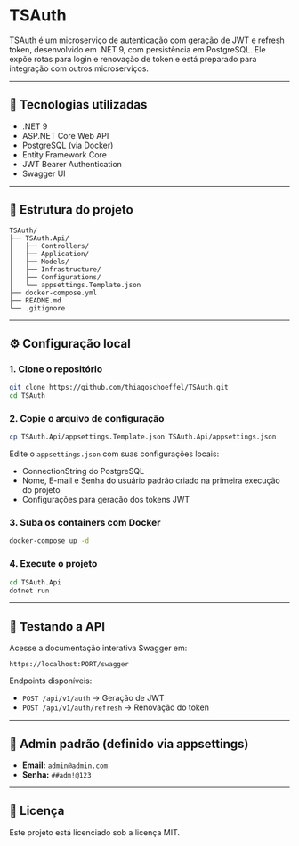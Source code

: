# TSAuth

TSAuth é um microserviço de autenticação com 
geração de JWT e refresh token, desenvolvido 
em .NET 9, com persistência em PostgreSQL. 
Ele expõe rotas para login e renovação de 
token e está preparado para integração com outros 
microserviços.

---

## 🚀 Tecnologias utilizadas

- .NET 9
- ASP.NET Core Web API
- PostgreSQL (via Docker)
- Entity Framework Core
- JWT Bearer Authentication
- Swagger UI

---

## 📁 Estrutura do projeto

```plaintext
TSAuth/
├── TSAuth.Api/
│   ├── Controllers/
│   ├── Application/
│   ├── Models/
│   ├── Infrastructure/
│   ├── Configurations/
│   └── appsettings.Template.json
├── docker-compose.yml
├── README.md
└── .gitignore
```

---

## ⚙️ Configuração local

### 1. Clone o repositório

```bash
git clone https://github.com/thiagoschoeffel/TSAuth.git
cd TSAuth
```

### 2. Copie o arquivo de configuração

```bash
cp TSAuth.Api/appsettings.Template.json TSAuth.Api/appsettings.json
```

Edite o `appsettings.json` com suas configurações locais:

- ConnectionString do PostgreSQL
- Nome, E-mail e Senha do usuário padrão criado na primeira execução do projeto
- Configurações para geração dos tokens JWT

### 3. Suba os containers com Docker

```bash
docker-compose up -d
```

### 4. Execute o projeto

```bash
cd TSAuth.Api
dotnet run
```

---

## 🧪 Testando a API

Acesse a documentação interativa Swagger em:

```
https://localhost:PORT/swagger
```

Endpoints disponíveis:

- `POST /api/v1/auth` → Geração de JWT
- `POST /api/v1/auth/refresh` → Renovação do token

---

## 🔐 Admin padrão (definido via appsettings)

- **Email:** `admin@admin.com`
- **Senha:** `##adm!@123`

---

## 📄 Licença

Este projeto está licenciado sob a licença MIT.
